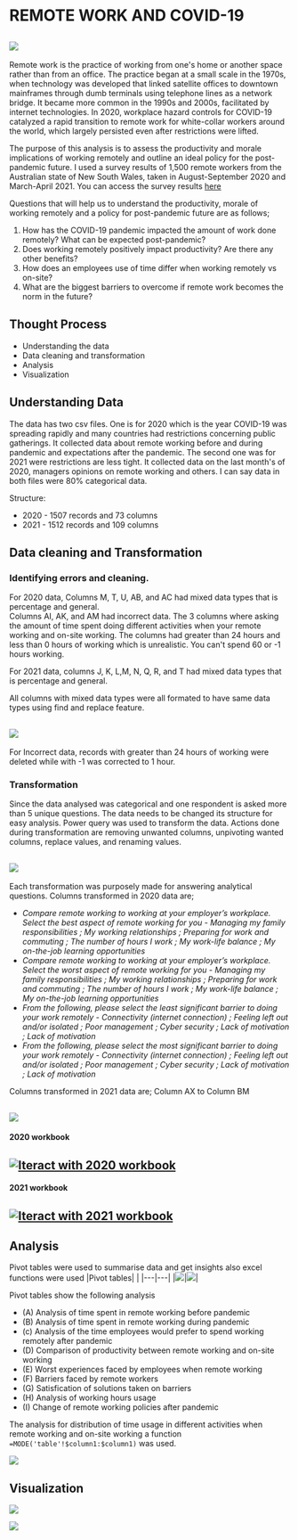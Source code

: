 # REMOTE WORK AND COVID-19
![](office_covid.jpg)
---
Remote work is the practice of working from one's home or another space rather than from an office. The practice began at a small scale in the 1970s, when technology was developed that linked satellite offices to downtown mainframes through dumb terminals using telephone lines as a network bridge. It became more common in the 1990s and 2000s, facilitated by internet technologies. In 2020, workplace hazard controls for COVID-19 catalyzed a rapid transition to remote work for white-collar workers around the world, which largely persisted even after restrictions were lifted.

The purpose of this analysis is to assess the productivity and morale implications of working remotely and outline an ideal policy for the post-pandemic future. I used a survey results of 1,500 remote workers from the Australian state of New South Wales, taken in August-September 2020 and March-April 2021. You can access the survey results [here](https://app.mavenanalytics.io/datasets?page=3)

Questions that will help us to understand the productivity, morale of working remotely and a policy for post-pandemic future are as follows;
1.	How has the COVID-19 pandemic impacted the amount of work done remotely? What can be expected post-pandemic?
2.	Does working remotely positively impact productivity? Are there any other benefits?
3.	How does an employees use of time differ when working remotely vs on-site?
4.	What are the biggest barriers to overcome if remote work becomes the norm in the future?

## Thought Process
* Understanding the data
* Data cleaning and transformation 
* Analysis
* Visualization

## Understanding Data
The data has two csv files. One is for 2020 which is the year COVID-19 was spreading rapidly and many countries had restrictions concerning public gatherings. It collected data about remote working before and during pandemic and expectations after the pandemic. The second one was for 2021 were restrictions are less tight. It collected data on the last month's of 2020, managers opinions on remote working and others. I can say data in both files were 80% categorical data.

Structure: 
* 2020 - 1507 records and 73 columns
* 2021 - 1512 records and 109 columns

## Data cleaning and Transformation
### Identifying errors and cleaning.
For 2020 data,
Columns M, T, U, AB, and AC had mixed data types that is percentage and general.  
Columns AI, AK, and AM had incorrect data. The 3 columns where asking the amount of time spent doing different activities when your remote working and on-site working. The columns had greater than 24 hours and less than 0 hours of working which is unrealistic. You can't spend 60 or -1 hours working.

For 2021 data, columns J, K, L,M, N, Q, R, and T had mixed data types that is percentage and general. 

All columns with mixed data types were all formated to have same data types using find and replace feature.

![](find_and_replace.jpg)
---
For Incorrect data, records with greater than 24 hours of working were deleted while with -1 was corrected to 1 hour.

### Transformation
Since the data analysed was categorical and one respondent is asked more than 5 unique questions. The data needs to be changed its structure for easy analysis. Power query was used to transform the data. Actions done during transformation are removing unwanted columns, unpivoting wanted columns, replace values, and renaming values.

![](2020_power_query.jpg)
---
Each transformation was purposely made for answering analytical questions. 
Columns transformed in 2020 data are;  
* _Compare remote working to working at your employer’s workplace. Select the best aspect of remote working for you - Managing my family responsibilities ; My working relationships ; Preparing for work and commuting ; The number of hours  I work ; My work-life balance ; My on-the-job learning opportunities_
* _Compare remote working to working at your employer’s workplace. Select the worst aspect of remote working for you - Managing my family responsibilities ; My working relationships ; Preparing for work and commuting ; The number of hours  I work ; My work-life balance ; My on-the-job learning opportunities_
* _From the following, please select the least significant barrier to doing your work remotely - Connectivity (internet connection) ; Feeling left out and/or isolated ; Poor management ; Cyber security ; Lack of motivation ; Lack of motivation_
* _From the following, please select the most significant barrier to doing your work remotely - Connectivity (internet connection) ; Feeling left out and/or isolated ; Poor management ; Cyber security ; Lack of motivation ; Lack of motivation_

Columns transformed in 2021 data are; Column AX to Column BM

![](2021_power_query.jpg)
---
#### 2020 workbook
[![Iteract with 2020 workbook](2020_workbook.jpg)](https://1drv.ms/x/s!AkvFVdfC21wYhjE086F1jR-Mut2m)
---
#### 2021 workbook
[![Iteract with 2021 workbook](2021_workbook.jpg)](https://onedrive.live.com/embed?resid=185CDBC2D755C54B%21815&authkey=!AL4XjpEGNvpYvZE&em=2)
---

## Analysis
Pivot tables were used to summarise data and get insights also excel functions were used
|Pivot tables| |
|---|---|
|![](pivot_tables1.jpg)|![](pivot_tables2.jpg)|

Pivot tables show the following analysis
* (A) Analysis of time spent in remote working before pandemic
* (B) Analysis of time spent in remote working during pandemic
* (c) Analysis of the time employees would prefer to spend working remotely after pandemic
* (D) Comparison of productivity between remote working and on-site working
* (E) Worst experiences faced by employees when remote working
* (F) Barriers faced by remote workers
* (G) Satisfication of solutions taken on barriers
* (H) Analysis of working hours usage
* (I) Change of remote working policies after pandemic

The analysis for distribution of time usage in different activities when remote working and on-site working a function `=MODE('table'!$column1:$column1)` was used.

![](table.jpg)

## Visualization
![](report_page1.jpg)

![](report_page2.jpg)
